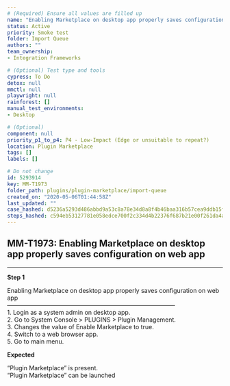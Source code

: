 ```yaml
---
# (Required) Ensure all values are filled up
name: "Enabling Marketplace on desktop app properly saves configuration on web app"
status: Active
priority: Smoke test
folder: Import Queue
authors: ""
team_ownership: 
- Integration Frameworks

# (Optional) Test type and tools
cypress: To Do
detox: null
mmctl: null
playwright: null
rainforest: []
manual_test_environments: 
- Desktop

# (Optional)
component: null
priority_p1_to_p4: P4 - Low-Impact (Edge or unsuitable to repeat?)
location: Plugin Marketplace
tags: []
labels: []

# Do not change
id: 5293914
key: MM-T1973
folder_path: plugins/plugin-marketplace/import-queue
created_on: "2020-05-06T01:44:58Z"
last_updated: ""
case_hashed: d5236a5293d486abbd9a53c8a78e34d8a8f4b46baa316b57cea9ddb15f8b9d80f07aeea6da3738de406fd04e64eeaa8c
steps_hashed: c594eb53127781e058edce700f2c334d4b22376f687b21e00f261da4a7aacffce651ff2acdd34faa355aa4c36cc99fa0
---
```


## MM-T1973: Enabling Marketplace on desktop app properly saves configuration on web app

---

**Step 1**

Enabling Marketplace on desktop app properly saves configuration on web app\
————————————————————————————\
1\. Login as a system admin on desktop app.\
2\. Go to System Console > PLUGINS > Plugin Management.\
3\. Changes the value of Enable Marketplace to true.\
4\. Switch to a web browser app.\
5\. Go to main menu.

**Expected**

“Plugin Marketplace” is present.\
“Plugin Marketplace” can be launched

